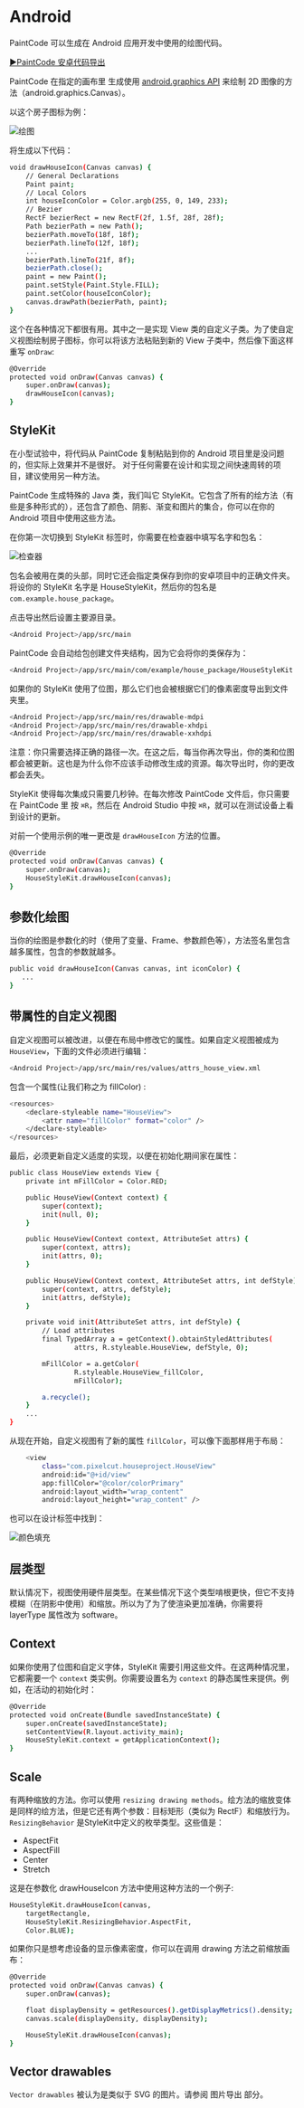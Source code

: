 # Android

PaintCode 可以生成在 Android 应用开发中使用的绘图代码。

[▶️PaintCode 安卓代码导出](https://youtu.be/fYpTCR7uW14)

PaintCode 在指定的画布里 生成使用 [android.graphics API](https://developer.android.com/reference/android/graphics/package-summary.html) 来绘制 2D 图像的方法（android.graphics.Canvas）。

以这个房子图标为例：

![绘图](./images/drawing.png)

将生成以下代码：

```bash
void drawHouseIcon(Canvas canvas) {
    // General Declarations
    Paint paint;
    // Local Colors
    int houseIconColor = Color.argb(255, 0, 149, 233);
    // Bezier
    RectF bezierRect = new RectF(2f, 1.5f, 28f, 28f);
    Path bezierPath = new Path();
    bezierPath.moveTo(18f, 18f);
    bezierPath.lineTo(12f, 18f);
    ...
    bezierPath.lineTo(21f, 8f);
    bezierPath.close();
    paint = new Paint();
    paint.setStyle(Paint.Style.FILL);
    paint.setColor(houseIconColor);
    canvas.drawPath(bezierPath, paint);
}
```

这个在各种情况下都很有用。其中之一是实现 View 类的自定义子类。为了使自定义视图绘制房子图标，你可以将该方法粘贴到新的 View 子类中，然后像下面这样重写 `onDraw`:

```bash
@Override
protected void onDraw(Canvas canvas) {
    super.onDraw(canvas);
    drawHouseIcon(canvas);
}
```

## StyleKit

在小型试验中，将代码从 PaintCode 复制粘贴到你的 Android 项目里是没问题的，但实际上效果并不是很好。 对于任何需要在设计和实现之间快速周转的项目，建议使用另一种方法。

PaintCode 生成特殊的 Java 类，我们叫它 StyleKit。它包含了所有的绘方法（有些是多种形式的），还包含了颜色、阴影、渐变和图片的集合，你可以在你的 Android 项目中使用这些方法。

在你第一次切换到 StyleKit 标签时，你需要在检查器中填写名字和包名：

![检查器](./images/inspector_android.png)

包名会被用在类的头部，同时它还会指定类保存到你的安卓项目中的正确文件夹。将设你的 StyleKit 名字是 HouseStyleKit，然后你的包名是 `com.example.house_package`。

点击导出然后设置主要源目录。

```bash
<Android Project>/app/src/main
```

PaintCode 会自动给包创建文件夹结构，因为它会将你的类保存为：

```bash
<Android Project>/app/src/main/com/example/house_package/HouseStyleKit.java
```

如果你的 StyleKit 使用了位图，那么它们也会被根据它们的像素密度导出到文件夹里。

```bash
<Android Project>/app/src/main/res/drawable-mdpi
<Android Project>/app/src/main/res/drawable-xhdpi
<Android Project>/app/src/main/res/drawable-xxhdpi
```

注意：你只需要选择正确的路径一次。在这之后，每当你再次导出，你的类和位图都会被更新。这也是为什么你不应该手动修改生成的资源。每次导出时，你的更改都会丢失。

StyleKit 使得每次集成只需要几秒钟。在每次修改 PaintCode 文件后，你只需要在 PaintCode 里 按 `⌘R`，然后在 Android Studio 中按 `⌘R`，就可以在测试设备上看到设计的更新。

对前一个使用示例的唯一更改是 `drawHouseIcon` 方法的位置。

```bash
@Override
protected void onDraw(Canvas canvas) {
    super.onDraw(canvas);
    HouseStyleKit.drawHouseIcon(canvas);
}
```

## 参数化绘图

当你的绘图是参数化的时（使用了变量、Frame、参数颜色等），方法签名里包含越多属性，包含的参数就越多。

```bash
public void drawHouseIcon(Canvas canvas, int iconColor) {
   ...
}
```

## 带属性的自定义视图

自定义视图可以被改进，以便在布局中修改它的属性。如果自定义视图被成为 `HouseView`，下面的文件必须进行编辑：

```bash
<Android Project>/app/src/main/res/values/attrs_house_view.xml
```

包含一个属性(让我们称之为 fillColor) :

```bash
<resources>
    <declare-styleable name="HouseView">
        <attr name="fillColor" format="color" />
    </declare-styleable>
</resources>
```

最后，必须更新自定义适度的实现，以便在初始化期间家在属性：

```bash
public class HouseView extends View {
    private int mFillColor = Color.RED;

    public HouseView(Context context) {
        super(context);
        init(null, 0);
    }

    public HouseView(Context context, AttributeSet attrs) {
        super(context, attrs);
        init(attrs, 0);
    }

    public HouseView(Context context, AttributeSet attrs, int defStyle) {
        super(context, attrs, defStyle);
        init(attrs, defStyle);
    }

    private void init(AttributeSet attrs, int defStyle) {
        // Load attributes
        final TypedArray a = getContext().obtainStyledAttributes(
                attrs, R.styleable.HouseView, defStyle, 0);

        mFillColor = a.getColor(
                R.styleable.HouseView_fillColor,
                mFillColor);

        a.recycle();
    }
    ...
}
```

从现在开始，自定义视图有了新的属性 `fillColor`，可以像下面那样用于布局：

```bash
    <view
        class="com.pixelcut.houseproject.HouseView"
        android:id="@+id/view"
        app:fillColor="@color/colorPrimary"
        android:layout_width="wrap_content"
        android:layout_height="wrap_content" />
```

也可以在设计标签中找到：

![颜色填充](./images/fill_color.png)

## 层类型

默认情况下，视图使用硬件层类型。在某些情况下这个类型啃根更快，但它不支持模糊（在阴影中使用）和缩放。所以为了为了使渲染更加准确，你需要将 layerType 属性改为 software。

## Context

如果你使用了位图和自定义字体，StyleKit 需要引用这些文件。在这两种情况里，它都需要一个 `context` 类实例。你需要设置名为 `context` 的静态属性来提供。例如，在活动的初始化时：

```bash
@Override
protected void onCreate(Bundle savedInstanceState) {
    super.onCreate(savedInstanceState);
    setContentView(R.layout.activity_main);
    HouseStyleKit.context = getApplicationContext();
}
```

## Scale

有两种缩放的方法。你可以使用 `resizing drawing methods`。绘方法的缩放变体是同样的绘方法，但是它还有两个参数：目标矩形（类似为 RectF）和缩放行为。`ResizingBehavior` 是StyleKit中定义的枚举类型。这些值是：

- AspectFit
- AspectFill
- Center
- Stretch

这是在参数化 drawHouseIcon 方法中使用这种方法的一个例子:

```bash
HouseStyleKit.drawHouseIcon(canvas,
    targetRectangle,
    HouseStyleKit.ResizingBehavior.AspectFit,
    Color.BLUE);
```

如果你只是想考虑设备的显示像素密度，你可以在调用 drawing 方法之前缩放画布：

```bash
@Override
protected void onDraw(Canvas canvas) {
    super.onDraw(canvas);

    float displayDensity = getResources().getDisplayMetrics().density;
    canvas.scale(displayDensity, displayDensity);

    HouseStyleKit.drawHouseIcon(canvas);
}
```

## Vector drawables

`Vector drawables` 被认为是类似于 SVG 的图片。请参阅 图片导出 部分。
